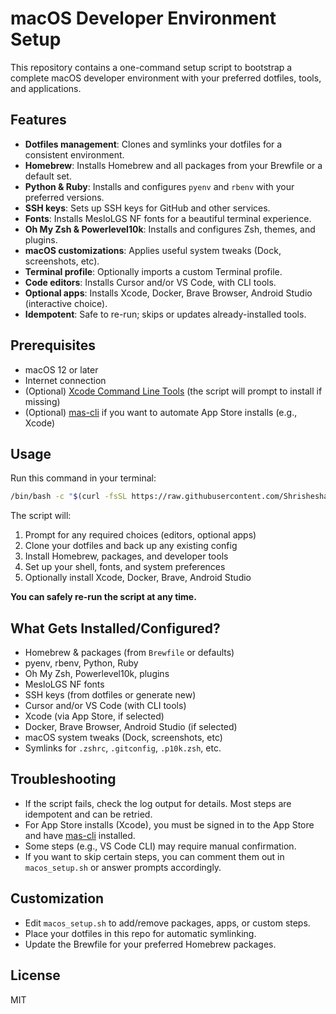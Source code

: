 # macOS Developer Environment Setup

This repository contains a one-command setup script to bootstrap a complete macOS developer environment with your preferred dotfiles, tools, and applications.

## Features
- **Dotfiles management**: Clones and symlinks your dotfiles for a consistent environment.
- **Homebrew**: Installs Homebrew and all packages from your Brewfile or a default set.
- **Python & Ruby**: Installs and configures `pyenv` and `rbenv` with your preferred versions.
- **SSH keys**: Sets up SSH keys for GitHub and other services.
- **Fonts**: Installs MesloLGS NF fonts for a beautiful terminal experience.
- **Oh My Zsh & Powerlevel10k**: Installs and configures Zsh, themes, and plugins.
- **macOS customizations**: Applies useful system tweaks (Dock, screenshots, etc).
- **Terminal profile**: Optionally imports a custom Terminal profile.
- **Code editors**: Installs Cursor and/or VS Code, with CLI tools.
- **Optional apps**: Installs Xcode, Docker, Brave Browser, Android Studio (interactive choice).
- **Idempotent**: Safe to re-run; skips or updates already-installed tools.

## Prerequisites
- macOS 12 or later
- Internet connection
- (Optional) [Xcode Command Line Tools](https://developer.apple.com/download/more/) (the script will prompt to install if missing)
- (Optional) [mas-cli](https://github.com/mas-cli/mas) if you want to automate App Store installs (e.g., Xcode)

## Usage
Run this command in your terminal:

```sh
/bin/bash -c "$(curl -fsSL https://raw.githubusercontent.com/Shrishesha4/dotfiles/public/macos_setup.sh)"
```

The script will:
1. Prompt for any required choices (editors, optional apps)
2. Clone your dotfiles and back up any existing config
3. Install Homebrew, packages, and developer tools
4. Set up your shell, fonts, and system preferences
5. Optionally install Xcode, Docker, Brave, Android Studio

**You can safely re-run the script at any time.**

## What Gets Installed/Configured?
- Homebrew & packages (from `Brewfile` or defaults)
- pyenv, rbenv, Python, Ruby
- Oh My Zsh, Powerlevel10k, plugins
- MesloLGS NF fonts
- SSH keys (from dotfiles or generate new)
- Cursor and/or VS Code (with CLI tools)
- Xcode (via App Store, if selected)
- Docker, Brave Browser, Android Studio (if selected)
- macOS system tweaks (Dock, screenshots, etc)
- Symlinks for `.zshrc`, `.gitconfig`, `.p10k.zsh`, etc.

## Troubleshooting
- If the script fails, check the log output for details. Most steps are idempotent and can be retried.
- For App Store installs (Xcode), you must be signed in to the App Store and have [mas-cli](https://github.com/mas-cli/mas) installed.
- Some steps (e.g., VS Code CLI) may require manual confirmation.
- If you want to skip certain steps, you can comment them out in `macos_setup.sh` or answer prompts accordingly.

## Customization
- Edit `macos_setup.sh` to add/remove packages, apps, or custom steps.
- Place your dotfiles in this repo for automatic symlinking.
- Update the Brewfile for your preferred Homebrew packages.

## License
MIT